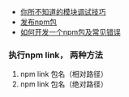 - [你所不知道的模块调试技巧](https://github.com/atian25/blog/issues/17)
- [发布npm包](https://segmentfault.com/a/1190000023075167)
- [如何开发一个npm包及常见错误](https://blog.51cto.com/u_10624715/3245234)

### 执行npm link， 两种方法

1. npm link 包名（相对路径）
2. npm link 包名（绝对路径）
